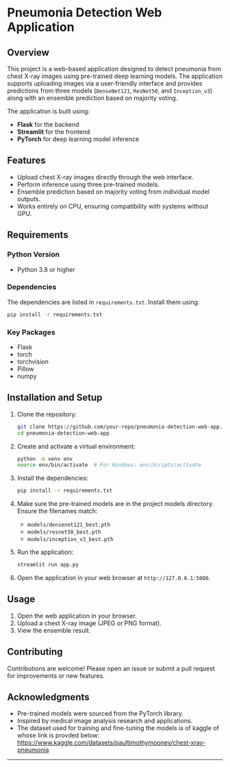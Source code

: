 # Pneumonia Detection Web Application

## Overview
This project is a web-based application designed to detect pneumonia from chest X-ray images using pre-trained deep learning models. The application supports uploading images via a user-friendly interface and provides predictions from three models (`DenseNet121`, `ResNet50`, and `Inception_v3`) along with an ensemble prediction based on majority voting.

The application is built using:
- **Flask** for the backend
- **Streamlit** for the frontend
- **PyTorch** for deep learning model inference

## Features
- Upload chest X-ray images directly through the web interface.
- Perform inference using three pre-trained models.
- Ensemble prediction based on majority voting from individual model outputs.
- Works entirely on CPU, ensuring compatibility with systems without GPU.

## Requirements

### Python Version
- Python 3.8 or higher

### Dependencies
The dependencies are listed in `requirements.txt`. Install them using:
```bash
pip install -r requirements.txt
```

### Key Packages
- Flask
- torch
- torchvision
- Pillow
- numpy

## Installation and Setup

1. Clone the repository:
   ```bash
   git clone https://github.com/your-repo/pneumonia-detection-web-app.git
   cd pneumonia-detection-web-app
   ```

2. Create and activate a virtual environment:
   ```bash
   python -m venv env
   source env/bin/activate  # For Windows: env\Scripts\activate
   ```

3. Install the dependencies:
   ```bash
   pip install -r requirements.txt
   ```

4. Make sure the pre-trained models are in the project models directory. Ensure the filenames match:
   - `models/densenet121_best.pth`
   - `models/resnet50_best.pth`
   - `models/inception_v3_best.pth`

5. Run the application:
   ```bash
   streamlit run app.py
   ```

6. Open the application in your web browser at `http://127.0.0.1:5000`.


## Usage
1. Open the web application in your browser.
2. Upload a chest X-ray image (JPEG or PNG format).
3. View the ensemble result.


## Contributing
Contributions are welcome! Please open an issue or submit a pull request for improvements or new features.

## Acknowledgments
- Pre-trained models were sourced from the PyTorch library.
- Inspired by medical image analysis research and applications.
- The dataset used for training and fine-tuning the models is of kaggle of whose link is provded below:
https://www.kaggle.com/datasets/paultimothymooney/chest-xray-pneumonia
---



